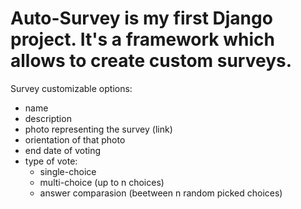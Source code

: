 # Auto-Survey is my first Django project. It's a framework which allows to create custom surveys.
Survey customizable options:
* name  
* description
* photo representing the survey (link)
* orientation of that photo
* end date of voting
* type of vote:
  * single-choice
  * multi-choice (up to n choices)
  * answer comparasion (beetween n random picked choices)
 
